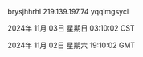 brysjhhrhl 219.139.197.74 yqqlmgsycl

2024年 11月 03日 星期日 03:10:02 CST

2024年 11月 02日 星期六 19:10:02 GMT
